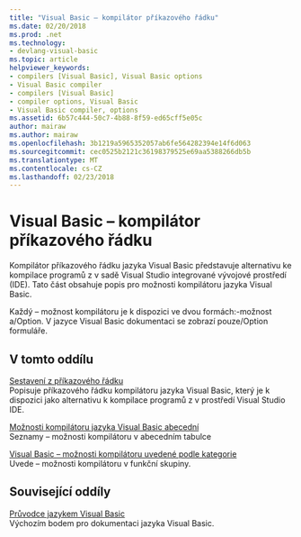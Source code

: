 ```yaml
---
title: "Visual Basic – kompilátor příkazového řádku"
ms.date: 02/20/2018
ms.prod: .net
ms.technology:
- devlang-visual-basic
ms.topic: article
helpviewer_keywords:
- compilers [Visual Basic], Visual Basic options
- Visual Basic compiler
- compilers [Visual Basic]
- compiler options, Visual Basic
- Visual Basic compiler, options
ms.assetid: 6b57c444-50c7-4b88-8f59-ed65cff5e05c
author: mairaw
ms.author: mairaw
ms.openlocfilehash: 3b1219a5965352057ab6fe564282394e14f6d063
ms.sourcegitcommit: cec0525b2121c36198379525e69aa5388266db5b
ms.translationtype: MT
ms.contentlocale: cs-CZ
ms.lasthandoff: 02/23/2018
---
```

# <a name="visual-basic-command-line-compiler"></a>Visual Basic – kompilátor příkazového řádku

Kompilátor příkazového řádku jazyka Visual Basic představuje alternativu ke kompilace programů z v sadě Visual Studio integrované vývojové prostředí (IDE). Tato část obsahuje popis pro možnosti kompilátoru jazyka Visual Basic.

Každý – možnost kompilátoru je k dispozici ve dvou formách:-možnost a/Option. V jazyce Visual Basic dokumentaci se zobrazí pouze/Option formuláře.
  
## <a name="in-this-section"></a>V tomto oddílu

[Sestavení z příkazového řádku](../../../visual-basic/reference/command-line-compiler/building-from-the-command-line.md)  
Popisuje příkazového řádku kompilátoru jazyka Visual Basic, který je k dispozici jako alternativu k kompilace programů z v prostředí Visual Studio IDE.

[Možnosti kompilátoru jazyka Visual Basic abecední](../../../visual-basic/reference/command-line-compiler/compiler-options-listed-alphabetically.md)  
Seznamy – možnosti kompilátoru v abecedním tabulce

[Visual Basic – možnosti kompilátoru uvedené podle kategorie](../../../visual-basic/reference/command-line-compiler/compiler-options-listed-by-category.md)  
Uvede – možnosti kompilátoru v funkční skupiny.
  
## <a name="related-sections"></a>Související oddíly

[Průvodce jazykem Visual Basic](../../index.md)  
Výchozím bodem pro dokumentaci jazyka Visual Basic.
